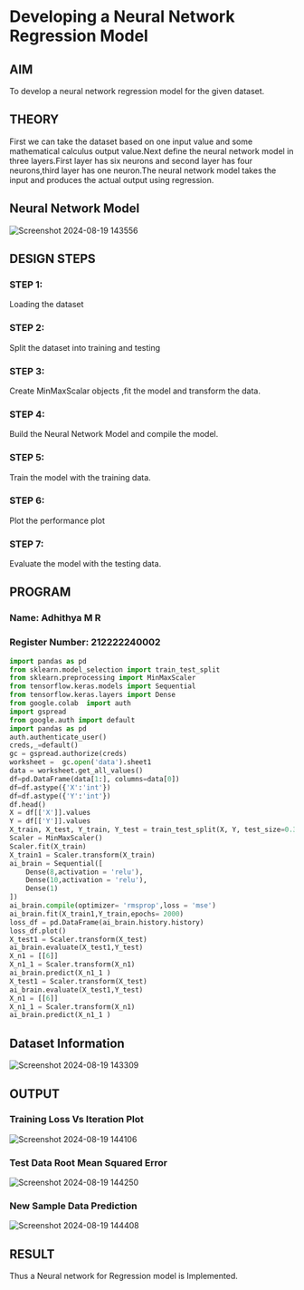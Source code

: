 # Developing a Neural Network Regression Model

## AIM

To develop a neural network regression model for the given dataset.

## THEORY
First we can take the dataset based on one input value and some mathematical calculus output value.Next define the neural network model in three layers.First layer has six neurons and second layer has four neurons,third layer has one neuron.The neural network model takes the input and produces the actual output using regression.

## Neural Network Model
![Screenshot 2024-08-19 143556](https://github.com/user-attachments/assets/c306851c-f162-4c80-bfd9-5148fd030c7e)


## DESIGN STEPS

### STEP 1:

Loading the dataset

### STEP 2:

Split the dataset into training and testing

### STEP 3:

Create MinMaxScalar objects ,fit the model and transform the data.

### STEP 4:

Build the Neural Network Model and compile the model.

### STEP 5:

Train the model with the training data.

### STEP 6:

Plot the performance plot

### STEP 7:

Evaluate the model with the testing data.

## PROGRAM
### Name: Adhithya M R
### Register Number: 212222240002
```python
import pandas as pd
from sklearn.model_selection import train_test_split
from sklearn.preprocessing import MinMaxScaler
from tensorflow.keras.models import Sequential
from tensorflow.keras.layers import Dense
from google.colab  import auth
import gspread
from google.auth import default
import pandas as pd
auth.authenticate_user()
creds,_=default()
gc = gspread.authorize(creds)
worksheet =  gc.open('data').sheet1
data = worksheet.get_all_values()
df=pd.DataFrame(data[1:], columns=data[0])
df=df.astype({'X':'int'})
df=df.astype({'Y':'int'})
df.head()
X = df[['X']].values
Y = df[['Y']].values
X_train, X_test, Y_train, Y_test = train_test_split(X, Y, test_size=0.33, random_state=33)
Scaler = MinMaxScaler()
Scaler.fit(X_train)
X_train1 = Scaler.transform(X_train)
ai_brain = Sequential([
    Dense(8,activation = 'relu'),
    Dense(10,activation = 'relu'),
    Dense(1)
])
ai_brain.compile(optimizer= 'rmsprop',loss = 'mse')
ai_brain.fit(X_train1,Y_train,epochs= 2000)
loss_df = pd.DataFrame(ai_brain.history.history)
loss_df.plot()
X_test1 = Scaler.transform(X_test)
ai_brain.evaluate(X_test1,Y_test)
X_n1 = [[6]]
X_n1_1 = Scaler.transform(X_n1)
ai_brain.predict(X_n1_1 )
X_test1 = Scaler.transform(X_test)
ai_brain.evaluate(X_test1,Y_test)
X_n1 = [[6]]
X_n1_1 = Scaler.transform(X_n1)
ai_brain.predict(X_n1_1 )

```
## Dataset Information
![Screenshot 2024-08-19 143309](https://github.com/user-attachments/assets/322e91f7-482f-4535-a86c-bda40b1337e0)


## OUTPUT

### Training Loss Vs Iteration Plot

![Screenshot 2024-08-19 144106](https://github.com/user-attachments/assets/0f4bb2a3-ab81-45f1-a189-ea7da603523e)

### Test Data Root Mean Squared Error
![Screenshot 2024-08-19 144250](https://github.com/user-attachments/assets/01f67a74-78d4-45d2-8209-238e895162d8)


### New Sample Data Prediction

![Screenshot 2024-08-19 144408](https://github.com/user-attachments/assets/1fb225bb-f924-40a6-b192-0b7da8505b7a)


## RESULT
Thus a Neural network for Regression model is Implemented.


